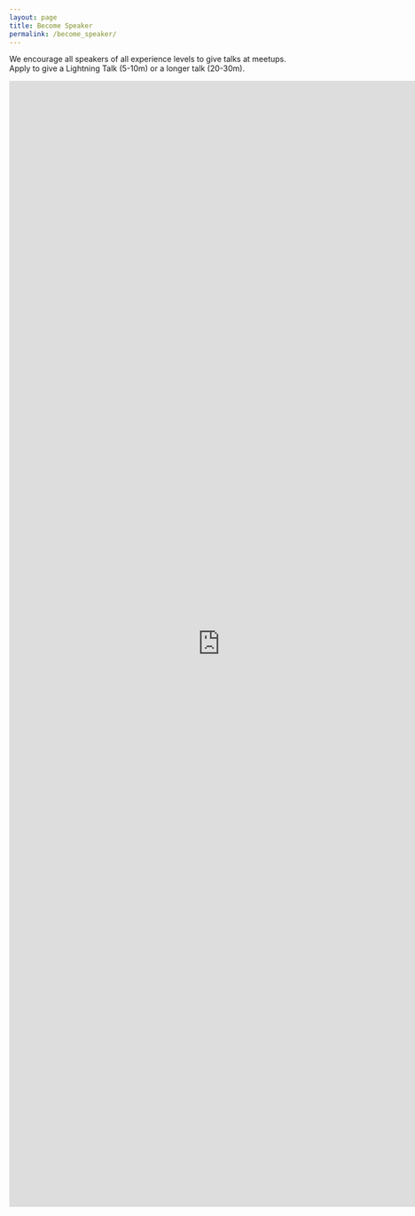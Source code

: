 ```yaml
---
layout: page
title: Become Speaker
permalink: /become_speaker/
---
```


We encourage all speakers of all experience levels to give talks at meetups. Apply to give a Lightning Talk (5-10m) or a longer talk (20-30m).

<style>
    .cf {
        text-align: center;
    }
    .cf .sponsor {
        display: inline-block;
        margin-right: 30px;
        margin-bottom: 25px;
    }
    .cf .sponsor img {
        max-width: 200px;
        opacity: 0.7;
        transition: all 0.3s ease;
    }
    .cf .sponsor img:hover, .cf .sponsor img:focus {
        opacity: 1;
    }
</style>

<div data-name="component">
    <iframe src="https://docs.google.com/forms/d/e/1FAIpQLSejg5w4PAkyNRPIkpyV-rjvwPhp12_qC1EDlAGPAvqg-zXV4A/viewform?embedded=true" width="760" height="2030" frameborder="0" marginheight="0" marginwidth="0">Loading...</iframe>
</div>
